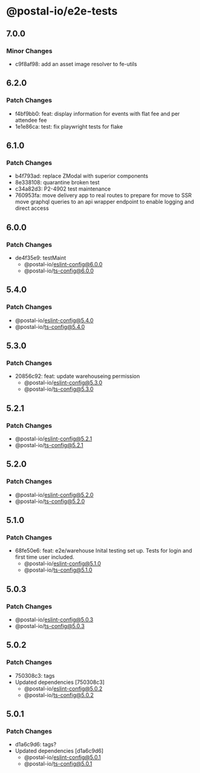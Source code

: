 # @postal-io/e2e-tests

## 7.0.0

### Minor Changes

- c9f8af98: add an asset image resolver to fe-utils

## 6.2.0

### Patch Changes

- f4bf9bb0: feat: display information for events with flat fee and per attendee fee
- 1e1e86ca: test: fix playwright tests for flake

## 6.1.0

### Patch Changes

- b4f793ad: replace ZModal with superior components
- 8e338108: quarantine broken test
- c34a82d3: P2-4902 test maintenance
- 760953fa: move delivery app to real routes to prepare for move to SSR
  move graphql queries to an api wrapper endpoint to enable logging and direct access

## 6.0.0

### Patch Changes

- de4f35e9: testMaint
  - @postal-io/eslint-config@6.0.0
  - @postal-io/ts-config@6.0.0

## 5.4.0

### Patch Changes

- @postal-io/eslint-config@5.4.0
- @postal-io/ts-config@5.4.0

## 5.3.0

### Patch Changes

- 20856c92: feat: update warehouseing permission
  - @postal-io/eslint-config@5.3.0
  - @postal-io/ts-config@5.3.0

## 5.2.1

### Patch Changes

- @postal-io/eslint-config@5.2.1
- @postal-io/ts-config@5.2.1

## 5.2.0

### Patch Changes

- @postal-io/eslint-config@5.2.0
- @postal-io/ts-config@5.2.0

## 5.1.0

### Patch Changes

- 68fe50e6: feat: e2e/warehouse
  Inital testing set up. Tests for login and first time user included.
  - @postal-io/eslint-config@5.1.0
  - @postal-io/ts-config@5.1.0

## 5.0.3

### Patch Changes

- @postal-io/eslint-config@5.0.3
- @postal-io/ts-config@5.0.3

## 5.0.2

### Patch Changes

- 750308c3: tags
- Updated dependencies [750308c3]
  - @postal-io/eslint-config@5.0.2
  - @postal-io/ts-config@5.0.2

## 5.0.1

### Patch Changes

- d1a6c9d6: tags?
- Updated dependencies [d1a6c9d6]
  - @postal-io/eslint-config@5.0.1
  - @postal-io/ts-config@5.0.1
